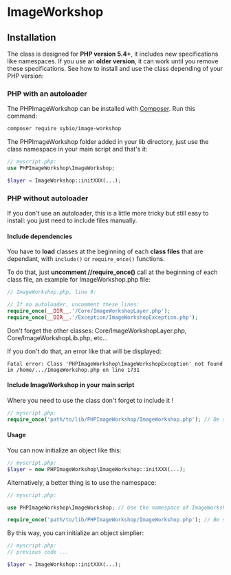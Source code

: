 # ImageWorkshop

## Installation

The class is designed for **PHP version 5.4+**, it includes new specifications like namespaces. If you use an **older version**, it can work until you remove these specifications. See how to install and use the class depending of your PHP version:

### PHP with an autoloader

The PHPImageWorkshop can be installed with [Composer](https://getcomposer.org/). Run this command:

```sh
composer require sybio/image-workshop
```

The PHPImageWorkshop folder added in your lib directory, just use the class namespace in your main script and that's it:

```php
// myscript.php:
use PHPImageWorkshop\ImageWorkshop;

$layer = ImageWorkshop::initXXX(...);
```

### PHP without autoloader

If you don't use an autoloader, this is a little more tricky but still easy to install: you just need to include files manually.

#### Include dependencies

You have to **load** classes at the beginning of each **class files** that are dependant, with `include()` or `require_once()` functions.

To do that, just **uncomment //require_once()** call at the beginning of each class file, an example for ImageWorkshop.php file:

```php
// ImageWorkshop.php, line 9:

// If no autoloader, uncomment these lines:
require_once(__DIR__.'/Core/ImageWorkshopLayer.php');
require_once(__DIR__.'/Exception/ImageWorkshopException.php');
```

Don't forget the other classes: Core/ImageWorkshopLayer.php, Core/ImageWorkshopLib.php, etc...

If you don't do that, an error like that will be displayed:

```
Fatal error: Class 'PHPImageWorkshop\ImageWorkshopException' not found in /home/.../ImageWorkshop.php on line 1731
```

#### Include ImageWorkshop in your main script

Where you need to use the class don't forget to include it !

```php
// myscript.php:
require_once('path/to/lib/PHPImageWorkshop/ImageWorkshop.php'); // Be sure of the path to the class
```

#### Usage

You can now initialize an object like this:

```php
// myscript.php:
$layer = new PHPImageWorkshop\ImageWorkshop::initXXX(...);
```

Alternatively, a better thing is to use the namespace:

```php
// myscript.php:

use PHPImageWorkshop\ImageWorkshop; // Use the namespace of ImageWorkshop

require_once('path/to/lib/PHPImageWorkshop/ImageWorkshop.php'); // Be sure of the path to the class
```

By this way, you can initialize an object simplier:

```php
// myscript.php:
// previous code ...

$layer = ImageWorkshop::initXXX(...);
```
